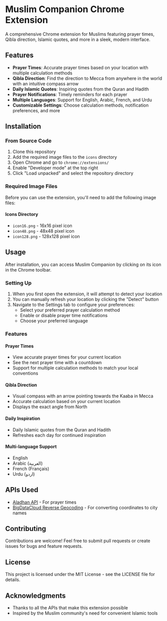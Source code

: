 # Muslim Companion Chrome Extension

A comprehensive Chrome extension for Muslims featuring prayer times, Qibla direction, Islamic quotes, and more in a sleek, modern interface.

## Features

- **Prayer Times**: Accurate prayer times based on your location with multiple calculation methods
- **Qibla Direction**: Find the direction to Mecca from anywhere in the world with an intuitive compass arrow
- **Daily Islamic Quotes**: Inspiring quotes from the Quran and Hadith
- **Prayer Notifications**: Timely reminders for each prayer
- **Multiple Languages**: Support for English, Arabic, French, and Urdu
- **Customizable Settings**: Choose calculation methods, notification preferences, and more

## Installation

### From Source Code

1. Clone this repository
2. Add the required image files to the `icons` directory
3. Open Chrome and go to `chrome://extensions/`
4. Enable "Developer mode" at the top right
5. Click "Load unpacked" and select the repository directory

### Required Image Files

Before you can use the extension, you'll need to add the following image files:

#### Icons Directory
- `icon16.png` - 16x16 pixel icon
- `icon48.png` - 48x48 pixel icon
- `icon128.png` - 128x128 pixel icon

## Usage

After installation, you can access Muslim Companion by clicking on its icon in the Chrome toolbar.

### Setting Up

1. When you first open the extension, it will attempt to detect your location
2. You can manually refresh your location by clicking the "Detect" button
3. Navigate to the Settings tab to configure your preferences:
   - Select your preferred prayer calculation method
   - Enable or disable prayer time notifications
   - Choose your preferred language

### Features

#### Prayer Times
- View accurate prayer times for your current location
- See the next prayer time with a countdown
- Support for multiple calculation methods to match your local conventions

#### Qibla Direction
- Visual compass with an arrow pointing towards the Kaaba in Mecca
- Accurate calculation based on your current location
- Displays the exact angle from North

#### Daily Inspiration
- Daily Islamic quotes from the Quran and Hadith
- Refreshes each day for continued inspiration

#### Multi-language Support
- English
- Arabic (العربية)
- French (Français)
- Urdu (اردو)

## APIs Used

- [Aladhan API](https://aladhan.com/prayer-times-api) - For prayer times
- [BigDataCloud Reverse Geocoding](https://www.bigdatacloud.com/) - For converting coordinates to city names

## Contributing

Contributions are welcome! Feel free to submit pull requests or create issues for bugs and feature requests.

## License

This project is licensed under the MIT License - see the LICENSE file for details.

## Acknowledgments

- Thanks to all the APIs that make this extension possible
- Inspired by the Muslim community's need for convenient Islamic tools
